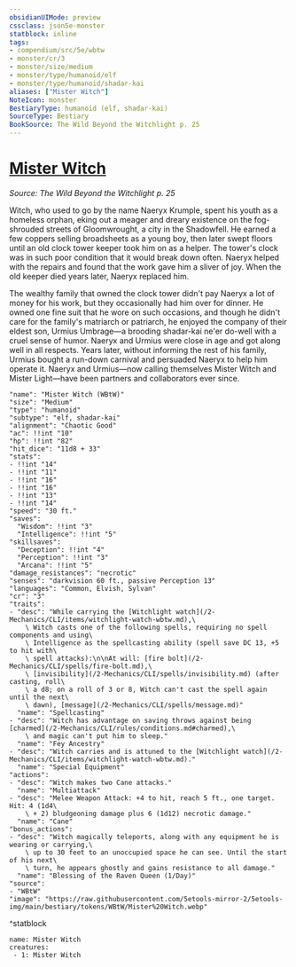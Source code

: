 ```yaml
---
obsidianUIMode: preview
cssclass: json5e-monster
statblock: inline
tags:
- compendium/src/5e/wbtw
- monster/cr/3
- monster/size/medium
- monster/type/humanoid/elf
- monster/type/humanoid/shadar-kai
aliases: ["Mister Witch"]
NoteIcon: monster
BestiaryType: humanoid (elf, shadar-kai)
SourceType: Bestiary
BookSource: The Wild Beyond the Witchlight p. 25
---
```

# [Mister Witch](2-Mechanics\CLI\bestiary\npc/mister-witch-wbtw.md)
*Source: The Wild Beyond the Witchlight p. 25*  

Witch, who used to go by the name Naeryx Krumple, spent his youth as a homeless orphan, eking out a meager and dreary existence on the fog-shrouded streets of Gloomwrought, a city in the Shadowfell. He earned a few coppers selling broadsheets as a young boy, then later swept floors until an old clock tower keeper took him on as a helper. The tower's clock was in such poor condition that it would break down often. Naeryx helped with the repairs and found that the work gave him a sliver of joy. When the old keeper died years later, Naeryx replaced him.

The wealthy family that owned the clock tower didn't pay Naeryx a lot of money for his work, but they occasionally had him over for dinner. He owned one fine suit that he wore on such occasions, and though he didn't care for the family's matriarch or patriarch, he enjoyed the company of their eldest son, Urmius Umbrage—a brooding shadar-kai ne'er do-well with a cruel sense of humor. Naeryx and Urmius were close in age and got along well in all respects. Years later, without informing the rest of his family, Urmius bought a run-down carnival and persuaded Naeryx to help him operate it. Naeryx and Urmius—now calling themselves Mister Witch and Mister Light—have been partners and collaborators ever since.

```statblock
"name": "Mister Witch (WBtW)"
"size": "Medium"
"type": "humanoid"
"subtype": "elf, shadar-kai"
"alignment": "Chaotic Good"
"ac": !!int "10"
"hp": !!int "82"
"hit_dice": "11d8 + 33"
"stats":
- !!int "14"
- !!int "11"
- !!int "16"
- !!int "16"
- !!int "13"
- !!int "14"
"speed": "30 ft."
"saves":
  "Wisdom": !!int "3"
  "Intelligence": !!int "5"
"skillsaves":
  "Deception": !!int "4"
  "Perception": !!int "3"
  "Arcana": !!int "5"
"damage_resistances": "necrotic"
"senses": "darkvision 60 ft., passive Perception 13"
"languages": "Common, Elvish, Sylvan"
"cr": "3"
"traits":
- "desc": "While carrying the [Witchlight watch](/2-Mechanics/CLI/items/witchlight-watch-wbtw.md),\
    \ Witch casts one of the following spells, requiring no spell components and using\
    \ Intelligence as the spellcasting ability (spell save DC 13, +5 to hit with\
    \ spell attacks):\n\nAt will: [fire bolt](/2-Mechanics/CLI/spells/fire-bolt.md),\
    \ [invisibility](/2-Mechanics/CLI/spells/invisibility.md) (after casting, roll\
    \ a d8; on a roll of 3 or 8, Witch can't cast the spell again until the next\
    \ dawn), [message](/2-Mechanics/CLI/spells/message.md)"
  "name": "Spellcasting"
- "desc": "Witch has advantage on saving throws against being [charmed](/2-Mechanics/CLI/rules/conditions.md#charmed),\
    \ and magic can't put him to sleep."
  "name": "Fey Ancestry"
- "desc": "Witch carries and is attuned to the [Witchlight watch](/2-Mechanics/CLI/items/witchlight-watch-wbtw.md)."
  "name": "Special Equipment"
"actions":
- "desc": "Witch makes two Cane attacks."
  "name": "Multiattack"
- "desc": "Melee Weapon Attack: +4 to hit, reach 5 ft., one target. Hit: 4 (1d4\
    \ + 2) bludgeoning damage plus 6 (1d12) necrotic damage."
  "name": "Cane"
"bonus_actions":
- "desc": "Witch magically teleports, along with any equipment he is wearing or carrying,\
    \ up to 30 feet to an unoccupied space he can see. Until the start of his next\
    \ turn, he appears ghostly and gains resistance to all damage."
  "name": "Blessing of the Raven Queen (1/Day)"
"source":
- "WBtW"
"image": "https://raw.githubusercontent.com/5etools-mirror-2/5etools-img/main/bestiary/tokens/WBtW/Mister%20Witch.webp"
```
^statblock

```encounter-table
name: Mister Witch
creatures:
 - 1: Mister Witch
```